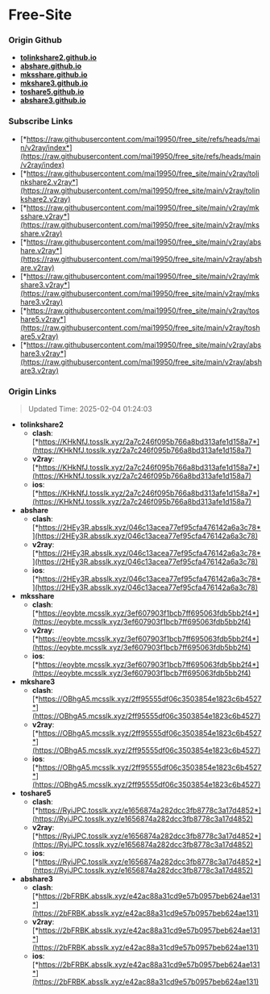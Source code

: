 # Free-Site

### Origin Github

- [**tolinkshare2.github.io**](https://github.com/tolinkshare2/tolinkshare2.github.io)
- [**abshare.github.io**](https://github.com/abshare/abshare.github.io)
- [**mksshare.github.io**](https://github.com/mksshare/mksshare.github.io)
- [**mkshare3.github.io**](https://github.com/mkshare3/mkshare3.github.io)
- [**toshare5.github.io**](https://github.com/toshare5/toshare5.github.io)
- [**abshare3.github.io**](https://github.com/abshare3/abshare3.github.io)

### Subscribe Links

- [*https://raw.githubusercontent.com/mai19950/free_site/refs/heads/main/v2ray/index*](https://raw.githubusercontent.com/mai19950/free_site/refs/heads/main/v2ray/index)
- [*https://raw.githubusercontent.com/mai19950/free_site/main/v2ray/tolinkshare2.v2ray*](https://raw.githubusercontent.com/mai19950/free_site/main/v2ray/tolinkshare2.v2ray)
- [*https://raw.githubusercontent.com/mai19950/free_site/main/v2ray/mksshare.v2ray*](https://raw.githubusercontent.com/mai19950/free_site/main/v2ray/mksshare.v2ray)
- [*https://raw.githubusercontent.com/mai19950/free_site/main/v2ray/abshare.v2ray*](https://raw.githubusercontent.com/mai19950/free_site/main/v2ray/abshare.v2ray)
- [*https://raw.githubusercontent.com/mai19950/free_site/main/v2ray/mkshare3.v2ray*](https://raw.githubusercontent.com/mai19950/free_site/main/v2ray/mkshare3.v2ray)
- [*https://raw.githubusercontent.com/mai19950/free_site/main/v2ray/toshare5.v2ray*](https://raw.githubusercontent.com/mai19950/free_site/main/v2ray/toshare5.v2ray)
- [*https://raw.githubusercontent.com/mai19950/free_site/main/v2ray/abshare3.v2ray*](https://raw.githubusercontent.com/mai19950/free_site/main/v2ray/abshare3.v2ray)

### Origin Links

> Updated Time: 2025-02-04 01:24:03

- **tolinkshare2**
  - **clash**: [*https://KHkNfJ.tosslk.xyz/2a7c246f095b766a8bd313afe1d158a7*](https://KHkNfJ.tosslk.xyz/2a7c246f095b766a8bd313afe1d158a7)
  - **v2ray**: [*https://KHkNfJ.tosslk.xyz/2a7c246f095b766a8bd313afe1d158a7*](https://KHkNfJ.tosslk.xyz/2a7c246f095b766a8bd313afe1d158a7)
  - **ios**: [*https://KHkNfJ.tosslk.xyz/2a7c246f095b766a8bd313afe1d158a7*](https://KHkNfJ.tosslk.xyz/2a7c246f095b766a8bd313afe1d158a7)
- **abshare**
  - **clash**: [*https://2HEy3R.absslk.xyz/046c13acea77ef95cfa476142a6a3c78*](https://2HEy3R.absslk.xyz/046c13acea77ef95cfa476142a6a3c78)
  - **v2ray**: [*https://2HEy3R.absslk.xyz/046c13acea77ef95cfa476142a6a3c78*](https://2HEy3R.absslk.xyz/046c13acea77ef95cfa476142a6a3c78)
  - **ios**: [*https://2HEy3R.absslk.xyz/046c13acea77ef95cfa476142a6a3c78*](https://2HEy3R.absslk.xyz/046c13acea77ef95cfa476142a6a3c78)
- **mksshare**
  - **clash**: [*https://eoybte.mcsslk.xyz/3ef607903f1bcb7ff695063fdb5bb2f4*](https://eoybte.mcsslk.xyz/3ef607903f1bcb7ff695063fdb5bb2f4)
  - **v2ray**: [*https://eoybte.mcsslk.xyz/3ef607903f1bcb7ff695063fdb5bb2f4*](https://eoybte.mcsslk.xyz/3ef607903f1bcb7ff695063fdb5bb2f4)
  - **ios**: [*https://eoybte.mcsslk.xyz/3ef607903f1bcb7ff695063fdb5bb2f4*](https://eoybte.mcsslk.xyz/3ef607903f1bcb7ff695063fdb5bb2f4)
- **mkshare3**
  - **clash**: [*https://OBhgA5.mcsslk.xyz/2ff95555df06c3503854e1823c6b4527*](https://OBhgA5.mcsslk.xyz/2ff95555df06c3503854e1823c6b4527)
  - **v2ray**: [*https://OBhgA5.mcsslk.xyz/2ff95555df06c3503854e1823c6b4527*](https://OBhgA5.mcsslk.xyz/2ff95555df06c3503854e1823c6b4527)
  - **ios**: [*https://OBhgA5.mcsslk.xyz/2ff95555df06c3503854e1823c6b4527*](https://OBhgA5.mcsslk.xyz/2ff95555df06c3503854e1823c6b4527)
- **toshare5**
  - **clash**: [*https://RyiJPC.tosslk.xyz/e1656874a282dcc3fb8778c3a17d4852*](https://RyiJPC.tosslk.xyz/e1656874a282dcc3fb8778c3a17d4852)
  - **v2ray**: [*https://RyiJPC.tosslk.xyz/e1656874a282dcc3fb8778c3a17d4852*](https://RyiJPC.tosslk.xyz/e1656874a282dcc3fb8778c3a17d4852)
  - **ios**: [*https://RyiJPC.tosslk.xyz/e1656874a282dcc3fb8778c3a17d4852*](https://RyiJPC.tosslk.xyz/e1656874a282dcc3fb8778c3a17d4852)
- **abshare3**
  - **clash**: [*https://2bFRBK.absslk.xyz/e42ac88a31cd9e57b0957beb624ae131*](https://2bFRBK.absslk.xyz/e42ac88a31cd9e57b0957beb624ae131)
  - **v2ray**: [*https://2bFRBK.absslk.xyz/e42ac88a31cd9e57b0957beb624ae131*](https://2bFRBK.absslk.xyz/e42ac88a31cd9e57b0957beb624ae131)
  - **ios**: [*https://2bFRBK.absslk.xyz/e42ac88a31cd9e57b0957beb624ae131*](https://2bFRBK.absslk.xyz/e42ac88a31cd9e57b0957beb624ae131)
